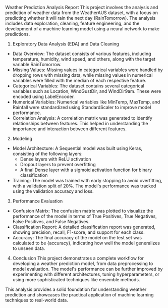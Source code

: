 Weather Prediction Analysis Report
This project involves the analysis and prediction of weather data from the WeatherAUS dataset, with a focus on predicting whether it will rain the next day (RainTomorrow). The analysis includes data exploration, cleaning, feature engineering, and the development of a machine learning model using a neural network to make predictions.

1. Exploratory Data Analysis (EDA) and Data Cleaning
* Data Overview: The dataset consists of various features, including temperature, humidity, wind speed, and others, along with the target variable RainTomorrow.
* Missing Values: Missing values in categorical variables were handled by dropping rows with missing data, while missing values in numerical variables were filled with the median of each respective feature.
* Categorical Variables: The dataset contains several categorical variables such as Location, WindGustDir, and WindDir9am. These were encoded using LabelEncoder.
* Numerical Variables: Numerical variables like MinTemp, MaxTemp, and Rainfall were standardized using StandardScaler to improve model performance.
* Correlation Analysis: A correlation matrix was generated to identify relationships between features. This helped in understanding the importance and interaction between different features.
2. Modeling
* Model Architecture: A Sequential model was built using Keras, consisting of the following layers:
  - Dense layers with ReLU activation
  - Dropout layers to prevent overfitting
  - A final Dense layer with a sigmoid activation function for binary classification
* Training: The model was trained with early stopping to avoid overfitting, with a validation split of 20%. The model's performance was tracked using the validation accuracy and loss.
3. Performance Evaluation
* Confusion Matrix: The confusion matrix was plotted to visualize the performance of the model in terms of True Positives, True Negatives, False Positives, and False Negatives.
* Classification Report: A detailed classification report was generated, showing precision, recall, F1-score, and support for each class.
* Accuracy: The final accuracy of the model on the test set was calculated to be {accuracy}, indicating how well the model generalizes to unseen data.
4. Conclusion
This project demonstrates a complete workflow for developing a weather prediction model, from data preprocessing to model evaluation. The model's performance can be further improved by experimenting with different architectures, tuning hyperparameters, or using more sophisticated techniques like ensemble methods.

This analysis provides a solid foundation for understanding weather prediction and showcases the practical application of machine learning techniques to real-world data.
